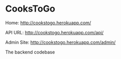 # CooksToGo

Home: http://cookstogo.herokuapp.com/

API URL: http://cookstogo.herokuapp.com/api/

Admin Site: http://cookstogo.herokuapp.com/admin/

The backend codebase
